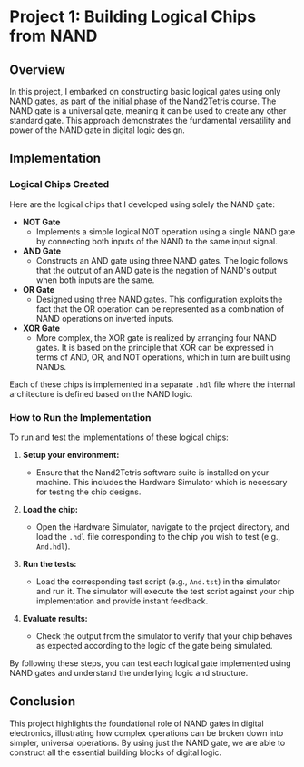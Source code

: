 # Project 1: Building Logical Chips from NAND

## Overview

In this project, I embarked on constructing basic logical gates using only NAND gates, as part of the initial phase of the Nand2Tetris course. The NAND gate is a universal gate, meaning it can be used to create any other standard gate. This approach demonstrates the fundamental versatility and power of the NAND gate in digital logic design.

## Implementation

### Logical Chips Created

Here are the logical chips that I developed using solely the NAND gate:

- **NOT Gate**
  - Implements a simple logical NOT operation using a single NAND gate by connecting both inputs of the NAND to the same input signal.
- **AND Gate**
  - Constructs an AND gate using three NAND gates. The logic follows that the output of an AND gate is the negation of NAND's output when both inputs are the same.
- **OR Gate**
  - Designed using three NAND gates. This configuration exploits the fact that the OR operation can be represented as a combination of NAND operations on inverted inputs.
- **XOR Gate**
  - More complex, the XOR gate is realized by arranging four NAND gates. It is based on the principle that XOR can be expressed in terms of AND, OR, and NOT operations, which in turn are built using NANDs.

Each of these chips is implemented in a separate `.hdl` file where the internal architecture is defined based on the NAND logic.

### How to Run the Implementation

To run and test the implementations of these logical chips:

1. **Setup your environment:**

   - Ensure that the Nand2Tetris software suite is installed on your machine. This includes the Hardware Simulator which is necessary for testing the chip designs.

2. **Load the chip:**

   - Open the Hardware Simulator, navigate to the project directory, and load the `.hdl` file corresponding to the chip you wish to test (e.g., `And.hdl`).

3. **Run the tests:**

   - Load the corresponding test script (e.g., `And.tst`) in the simulator and run it. The simulator will execute the test script against your chip implementation and provide instant feedback.

4. **Evaluate results:**
   - Check the output from the simulator to verify that your chip behaves as expected according to the logic of the gate being simulated.

By following these steps, you can test each logical gate implemented using NAND gates and understand the underlying logic and structure.

## Conclusion

This project highlights the foundational role of NAND gates in digital electronics, illustrating how complex operations can be broken down into simpler, universal operations. By using just the NAND gate, we are able to construct all the essential building blocks of digital logic.
